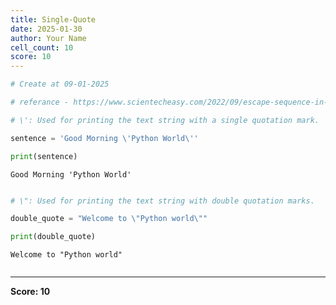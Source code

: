 ```yaml
---
title: Single-Quote
date: 2025-01-30
author: Your Name
cell_count: 10
score: 10
---
```


```python
# Create at 09-01-2025
```


```python
# referance - https://www.scientecheasy.com/2022/09/escape-sequence-in-python.html
```


```python
# \': Used for printing the text string with a single quotation mark.
```


```python
sentence = 'Good Morning \'Python World\''
```


```python
print(sentence)
```

    Good Morning 'Python World'



```python

```


```python
# \": Used for printing the text string with double quotation marks.
```


```python
double_quote = "Welcome to \"Python world\""
```


```python
print(double_quote)
```

    Welcome to "Python world"



```python

```


---
**Score: 10**
